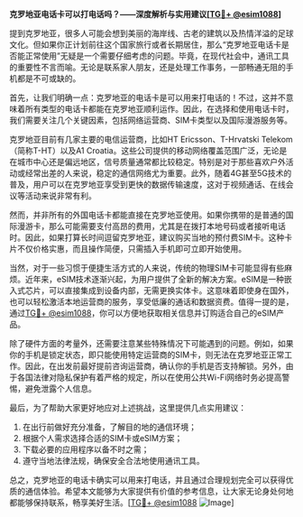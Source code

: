 **克罗地亚电话卡可以打电话吗？——深度解析与实用建议[[TG💪+ @esim1088](https://t.me/s/esim1088)]**

提到克罗地亚，很多人可能会想到美丽的海岸线、古老的建筑以及热情洋溢的足球文化。但如果你正计划前往这个国家旅行或者长期居住，那么“克罗地亚电话卡是否能正常使用”无疑是一个需要仔细考虑的问题。毕竟，在现代社会中，通讯工具的重要性不言而喻。无论是联系家人朋友，还是处理工作事务，一部畅通无阻的手机都是不可或缺的。

首先，让我们明确一点：克罗地亚的电话卡是可以用来打电话的！不过，这并不意味着所有类型的电话卡都能在克罗地亚顺利运作。因此，在选择和使用电话卡时，我们需要关注几个关键因素，包括网络运营商、SIM卡类型以及国际漫游服务等。

克罗地亚目前有几家主要的电信运营商，比如HT Ericsson、T-Hrvatski Telekom（简称T-HT）以及A1 Croatia。这些公司提供的移动网络覆盖范围广泛，无论是在城市中心还是偏远地区，信号质量通常都比较稳定。特别是对于那些喜欢户外活动或经常出差的人来说，稳定的通信网络尤为重要。此外，随着4G甚至5G技术的普及，用户可以在克罗地亚享受到更快的数据传输速度，这对于视频通话、在线会议等活动来说非常有利。

然而，并非所有的外国电话卡都能直接在克罗地亚使用。如果你携带的是普通的国际漫游卡，那么可能需要支付高昂的费用，尤其是在拨打本地号码或者接听电话时。因此，如果打算长时间逗留克罗地亚，建议购买当地的预付费SIM卡。这种卡片不仅价格实惠，而且操作简便，只需插入手机即可立即开始使用。

当然，对于一些习惯于便捷生活方式的人来说，传统的物理SIM卡可能显得有些麻烦。近年来，eSIM技术逐渐兴起，为用户提供了全新的解决方案。eSIM是一种嵌入式芯片，可以直接集成到设备内部，无需更换实体卡。这意味着即使身在国外，也可以轻松激活本地运营商的服务，享受低廉的通话和数据资费。值得一提的是，通过[TG💪+ @esim1088](https://t.me/s/esim1088)，你可以方便地获取相关信息并订购适合自己的eSIM产品。

除了硬件方面的考量外，还需要注意某些特殊情况下可能遇到的问题。例如，如果你的手机是锁定状态，即只能使用特定运营商的SIM卡，则无法在克罗地亚正常工作。因此，在出发前最好提前咨询运营商，确认你的手机是否支持解锁。另外，由于各国法律对隐私保护有着严格的规定，所以在使用公共Wi-Fi网络时务必提高警惕，避免泄露个人信息。

最后，为了帮助大家更好地应对上述挑战，这里提供几点实用建议：
1. 在出行前做好充分准备，了解目的地的通信环境；
2. 根据个人需求选择合适的SIM卡或eSIM方案；
3. 下载必要的应用程序以备不时之需；
4. 遵守当地法律法规，确保安全合法地使用通讯工具。

总之，克罗地亚的电话卡确实可以用来打电话，并且通过合理规划完全可以获得优质的通信体验。希望本文能够为大家提供有价值的参考信息，让大家无论身处何地都能够保持联系，畅享美好生活。[[TG💪+ @esim1088](https://t.me/s/esim1088) ![Image](https://i.postimg.cc/4NQfJmqS/Snipaste-2025-05-13-00-14-12.png)]